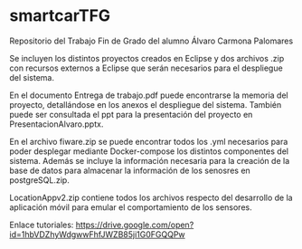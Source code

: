 # smartcarTFG
Repositorio del Trabajo Fin de Grado del alumno Álvaro Carmona Palomares 

Se incluyen los distintos proyectos creados en Eclipse y dos archivos .zip con recursos externos a Eclipse que serán necesarios para el despliegue del sistema. 

En el documento Entrega de trabajo.pdf puede encontrarse la memoria del proyecto, detallándose en los anexos el despliegue del sistema. También puede ser consultada el ppt para la presentación del proyecto en PresentacionAlvaro.pptx.

En el archivo fiware.zip se puede encontrar todos los .yml necesarios para poder desplegar mediante Docker-compose los distintos componentes del sistema. Además se incluye la información necesaria para la creación de la base de datos para almacenar la información de los senosres en postgreSQL.zip.

LocationAppv2.zip contiene todos los archivos respecto del desarrollo de la aplicación móvil para emular el comportamiento de los sensores.


Enlace tutoriales: https://drive.google.com/open?id=1hbVDZhyWdgwwFhfJWZB85ji1G0FGQQPw



